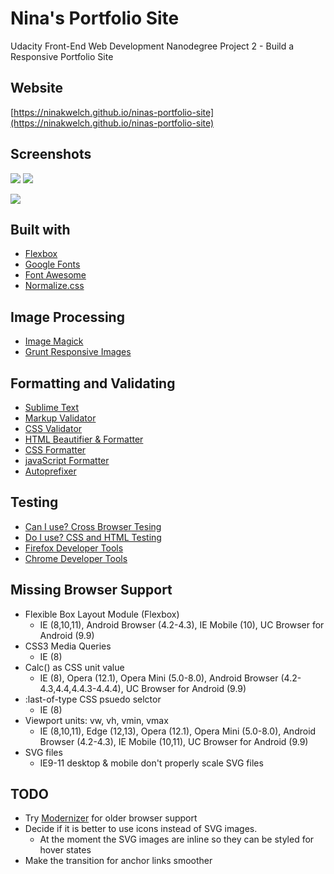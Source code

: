 # Nina's Portfolio Site

Udacity Front-End Web Development Nanodegree Project 2 - Build a Responsive Portfolio Site

## Website

 [https://ninakwelch.github.io/ninas-portfolio-site](https://ninakwelch.github.io/ninas-portfolio-site)

## Screenshots

![](http://res.cloudinary.com/ninaw/image/upload/v1522260449/ninas-portfolio_sm_j0emf4.png) ![](http://res.cloudinary.com/ninaw/image/upload/v1522260490/ninas-portfolio_md_clsorp.png)

![](http://res.cloudinary.com/ninaw/image/upload/v1522260470/ninas-portfolio_lg_ind5x1.png)

## Built with

+ [Flexbox](https://developer.mozilla.org/en-US/docs/Web/CSS/CSS_Flexible_Box_Layout/Basic_Concepts_of_Flexbox)
+ [Google Fonts](https://fonts.google.com/)
+ [Font Awesome](https://fontawesome.com)
+ [Normalize.css](https://necolas.github.io/normalize.css/)

## Image Processing

+ [Image Magick](https://www.imagemagick.org/script/index.php)
+ [Grunt Responsive Images](https://www.npmjs.com/package/grunt-responsive-images)

## Formatting and Validating

+ [Sublime Text](https://www.sublimetext.com/)
+ [Markup Validator](https://validator.w3.org/#validate_by_input)
+ [CSS Validator](https://jigsaw.w3.org/css-validator/#validate_by_input)
+ [HTML Beautifier & Formatter](https://www.cleancss.com/html-beautify/)
+ [CSS Formatter](https://www.cleancss.com/css-beautify/)
+ [javaScript Formatter](https://www.danstools.com/javascript-beautify/?_ga=2.180247841.443258346.1522261839-152738041.1521654803)
+ [Autoprefixer](https://autoprefixer.github.io/)

## Testing

+ [Can I use? Cross Browser Tesing](https://caniuse.com/)
+ [Do I use? CSS and HTML Testing](http://doiuse.herokuapp.com/)
+ [Firefox Developer Tools](https://developer.mozilla.org/fi/docs/Tools)
+ [Chrome Developer Tools](https://developer.chrome.com/devtools)

## Missing Browser Support

+ Flexible Box Layout Module (Flexbox)
  - IE (8,10,11), Android Browser (4.2-4.3), IE Mobile (10), UC Browser for Android (9.9)
+ CSS3 Media Queries
  - IE (8)
+ Calc() as CSS unit value
  - IE (8), Opera (12.1), Opera Mini (5.0-8.0), Android Browser (4.2-4.3,4.4,4.4.3-4.4.4), UC Browser for Android (9.9)
+ :last-of-type CSS psuedo selctor
  - IE (8)
+ Viewport units: vw, vh, vmin, vmax
  - IE (8,10,11), Edge (12,13), Opera (12.1), Opera Mini (5.0-8.0), Android Browser (4.2-4.3), IE Mobile (10,11), UC Browser for Android (9.9)
+ SVG files
  - IE9-11 desktop & mobile don't properly scale SVG files

## TODO

   + Try [Modernizer](https://modernizr.com/) for older browser support
   + Decide if it is better to use icons instead of SVG images.
   		- At the moment the SVG images are inline so they can be styled for hover states
   + Make the transition for anchor links smoother

